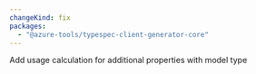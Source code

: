 ```yaml
---
changeKind: fix
packages:
  - "@azure-tools/typespec-client-generator-core"
---
```


Add usage calculation for additional properties with model type